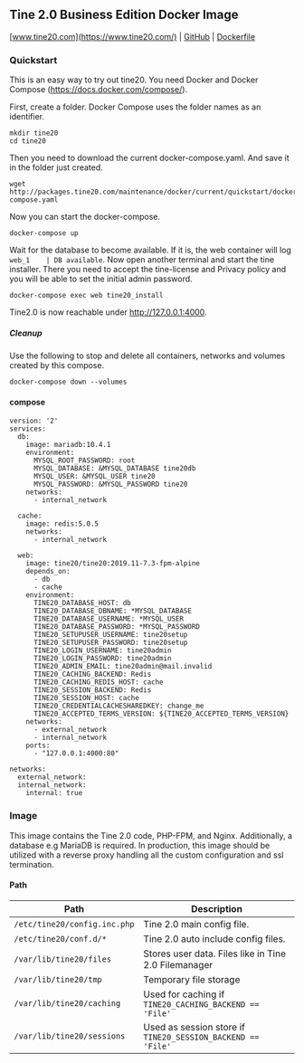 Tine 2.0 Business Edition Docker Image
---
[www.tine20.com](https://www.tine20.com/) | [GitHub](https://github.com/tine20/tine20) | [Dockerfile](https://github.com/tine20/tine20/blob/main/ci/dockerimage/Dockerfile)

### Quickstart
This is an easy way to try out tine20. You need Docker and Docker Compose (https://docs.docker.com/compose/).

First, create a folder. Docker Compose uses the folder names as an identifier.

```
mkdir tine20
cd tine20
```
Then you need to download the current docker-compose.yaml. And save it in the folder just created.
```
wget http://packages.tine20.com/maintenance/docker/current/quickstart/docker-compose.yaml
```
Now you can start the docker-compose.
```
docker-compose up
```

Wait for the database to become available. If it is, the web container will log `web_1    | DB available`. Now open another terminal and start the tine installer. There you need to accept the tine-license and Privacy policy and you will be able to set the initial admin password.

```
docker-compose exec web tine20_install
```

Tine2.0 is now reachable under http://127.0.0.1:4000.

##### Cleanup
Use the following to stop and delete all containers, networks and volumes created by this compose.
```
docker-compose down --volumes
``` 

#### compose
```
version: '2'
services:
  db:
    image: mariadb:10.4.1
    environment:
      MYSQL_ROOT_PASSWORD: root
      MYSQL_DATABASE: &MYSQL_DATABASE tine20db
      MYSQL_USER: &MYSQL_USER tine20
      MYSQL_PASSWORD: &MYSQL_PASSWORD tine20
    networks:
      - internal_network

  cache:
    image: redis:5.0.5
    networks:
      - internal_network

  web:
    image: tine20/tine20:2019.11-7.3-fpm-alpine
    depends_on:
      - db
      - cache
    environment:
      TINE20_DATABASE_HOST: db
      TINE20_DATABASE_DBNAME: *MYSQL_DATABASE
      TINE20_DATABASE_USERNAME: *MYSQL_USER
      TINE20_DATABASE_PASSWORD: *MYSQL_PASSWORD
      TINE20_SETUPUSER_USERNAME: tine20setup
      TINE20_SETUPUSER_PASSWORD: tine20setup
      TINE20_LOGIN_USERNAME: tine20admin
      TINE20_LOGIN_PASSWORD: tine20admin
      TINE20_ADMIN_EMAIL: tine20admin@mail.invalid
      TINE20_CACHING_BACKEND: Redis
      TINE20_CACHING_REDIS_HOST: cache
      TINE20_SESSION_BACKEND: Redis
      TINE20_SESSION_HOST: cache
      TINE20_CREDENTIALCACHESHAREDKEY: change_me
      TINE20_ACCEPTED_TERMS_VERSION: ${TINE20_ACCEPTED_TERMS_VERSION}
    networks:
      - external_network
      - internal_network
    ports:
      - "127.0.0.1:4000:80"

networks:
  external_network:
  internal_network:
    internal: true
```
### Image
This image contains the Tine 2.0 code, PHP-FPM, and Nginx. Additionally, a database e.g MariaDB is required. In production, this image should be utilized with a reverse proxy handling all the custom configuration and ssl termination.

#### Path
| Path | Description |
|---|---|
| `/etc/tine20/config.inc.php` | Tine 2.0 main config file.
| `/etc/tine20/conf.d/*` | Tine 2.0 auto include config files.
| `/var/lib/tine20/files` | Stores user data. Files like in Tine 2.0 Filemanager
| `/var/lib/tine20/tmp` | Temporary file storage
|`/var/lib/tine20/caching` | Used for caching if `TINE20_CACHING_BACKEND == 'File'`
|`/var/lib/tine20/sessions`  | Used as session store if `TINE20_SESSION_BACKEND == 'File'`
